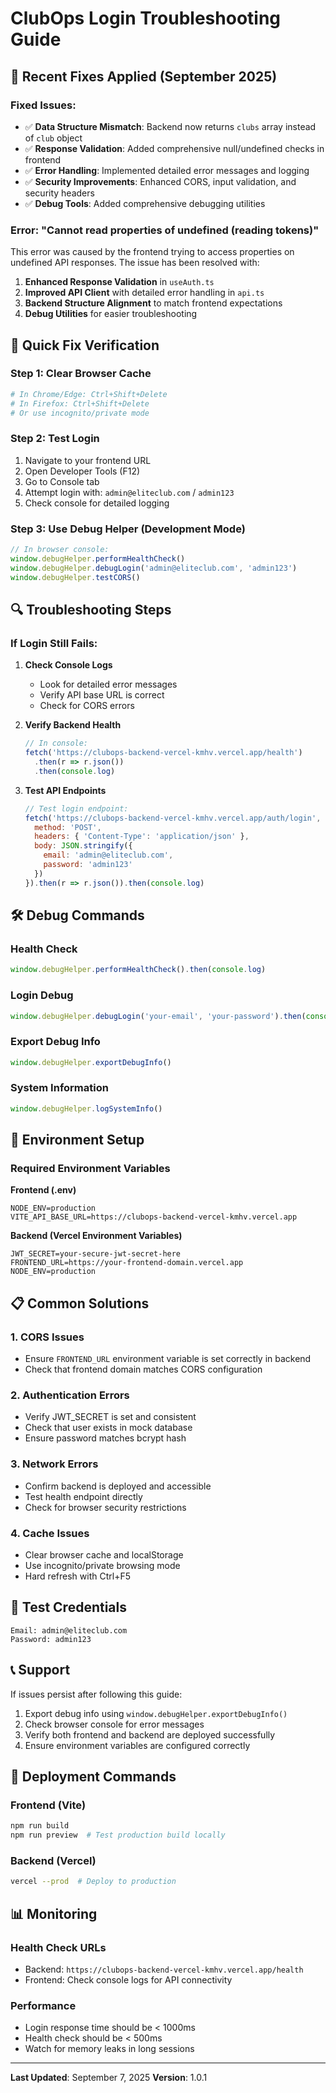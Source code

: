# ClubOps Login Troubleshooting Guide

## 🔧 Recent Fixes Applied (September 2025)

### Fixed Issues:
- ✅ **Data Structure Mismatch**: Backend now returns `clubs` array instead of `club` object
- ✅ **Response Validation**: Added comprehensive null/undefined checks in frontend
- ✅ **Error Handling**: Implemented detailed error messages and logging
- ✅ **Security Improvements**: Enhanced CORS, input validation, and security headers
- ✅ **Debug Tools**: Added comprehensive debugging utilities

### Error: "Cannot read properties of undefined (reading tokens)"

This error was caused by the frontend trying to access properties on undefined API responses. The issue has been resolved with:

1. **Enhanced Response Validation** in `useAuth.ts`
2. **Improved API Client** with detailed error handling in `api.ts`
3. **Backend Structure Alignment** to match frontend expectations
4. **Debug Utilities** for easier troubleshooting

## 🚀 Quick Fix Verification

### Step 1: Clear Browser Cache
```bash
# In Chrome/Edge: Ctrl+Shift+Delete
# In Firefox: Ctrl+Shift+Delete
# Or use incognito/private mode
```

### Step 2: Test Login
1. Navigate to your frontend URL
2. Open Developer Tools (F12)
3. Go to Console tab
4. Attempt login with: `admin@eliteclub.com` / `admin123`
5. Check console for detailed logging

### Step 3: Use Debug Helper (Development Mode)
```javascript
// In browser console:
window.debugHelper.performHealthCheck()
window.debugHelper.debugLogin('admin@eliteclub.com', 'admin123')
window.debugHelper.testCORS()
```

## 🔍 Troubleshooting Steps

### If Login Still Fails:

1. **Check Console Logs**
   - Look for detailed error messages
   - Verify API base URL is correct
   - Check for CORS errors

2. **Verify Backend Health**
   ```javascript
   // In console:
   fetch('https://clubops-backend-vercel-kmhv.vercel.app/health')
     .then(r => r.json())
     .then(console.log)
   ```

3. **Test API Endpoints**
   ```javascript
   // Test login endpoint:
   fetch('https://clubops-backend-vercel-kmhv.vercel.app/auth/login', {
     method: 'POST',
     headers: { 'Content-Type': 'application/json' },
     body: JSON.stringify({
       email: 'admin@eliteclub.com',
       password: 'admin123'
     })
   }).then(r => r.json()).then(console.log)
   ```

## 🛠️ Debug Commands

### Health Check
```javascript
window.debugHelper.performHealthCheck().then(console.log)
```

### Login Debug
```javascript
window.debugHelper.debugLogin('your-email', 'your-password').then(console.log)
```

### Export Debug Info
```javascript
window.debugHelper.exportDebugInfo()
```

### System Information
```javascript
window.debugHelper.logSystemInfo()
```

## 🔧 Environment Setup

### Required Environment Variables

**Frontend (.env)**
```env
NODE_ENV=production
VITE_API_BASE_URL=https://clubops-backend-vercel-kmhv.vercel.app
```

**Backend (Vercel Environment Variables)**
```env
JWT_SECRET=your-secure-jwt-secret-here
FRONTEND_URL=https://your-frontend-domain.vercel.app
NODE_ENV=production
```

## 📋 Common Solutions

### 1. CORS Issues
- Ensure `FRONTEND_URL` environment variable is set correctly in backend
- Check that frontend domain matches CORS configuration

### 2. Authentication Errors
- Verify JWT_SECRET is set and consistent
- Check that user exists in mock database
- Ensure password matches bcrypt hash

### 3. Network Errors
- Confirm backend is deployed and accessible
- Test health endpoint directly
- Check for browser security restrictions

### 4. Cache Issues
- Clear browser cache and localStorage
- Use incognito/private browsing mode
- Hard refresh with Ctrl+F5

## 🔐 Test Credentials

```
Email: admin@eliteclub.com
Password: admin123
```

## 📞 Support

If issues persist after following this guide:

1. Export debug info using `window.debugHelper.exportDebugInfo()`
2. Check browser console for error messages
3. Verify both frontend and backend are deployed successfully
4. Ensure environment variables are configured correctly

## 🚀 Deployment Commands

### Frontend (Vite)
```bash
npm run build
npm run preview  # Test production build locally
```

### Backend (Vercel)
```bash
vercel --prod  # Deploy to production
```

## 📊 Monitoring

### Health Check URLs
- Backend: `https://clubops-backend-vercel-kmhv.vercel.app/health`
- Frontend: Check console logs for API connectivity

### Performance
- Login response time should be < 1000ms
- Health check should be < 500ms
- Watch for memory leaks in long sessions

---

**Last Updated**: September 7, 2025
**Version**: 1.0.1